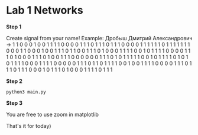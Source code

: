 # Lab 1 Networks

**Step 1**

Create signal from your name! Example: 
Дробыш Дмитрий Александрович ->
1 1 0 0 0 1 0 0 1 1 1 1 0 0 0 0 1 1 1 0 1 1 1 0 1 1 1 0 0 0 0 1 1 1 1 1 1 0 1 1 1 1 1 1 1 0 0 0 1 1 0 0 0 1 0 0 1 1 1 0 1 1 0 0 1 1 1 0 1 0 0 0 1 1 1 1 0 0 1 0 1 1 1 1 0 0 0 0 1 1 1 0 1 0 0 0 1 1 1 0 1 0 0 1 1 1 0 0 0 0 0 0 1 1 1 0 1 0 1 1 1 1 1 0 0 1 0 1 1 1 1 0 1 0 1 0 1 1 1 1 0 0 0 1 1 1 1 0 0 0 0 0 1 1 1 0 1 1 0 1 1 1 1 0 0 1 0 0 1 1 1 1 0 0 0 0 1 1 1 0 1 1 1 0 1 1 1 0 0 0 1 0 1 1 1 0 1 0 0 0 1 1 1 1 0 1 1 1


**Step 2** 
```
python3 main.py

```

**Step 3**

You are free to use zoom in matplotlib


That's it for today)